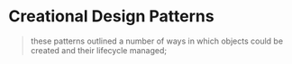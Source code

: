 # Creational Design Patterns
> these patterns outlined a number of ways in which objects could be created and their lifecycle managed;